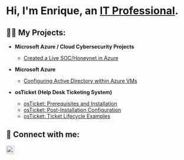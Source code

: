 <h1>Hi, I'm Enrique, an <a href="https://www.linkedin.com/in/enriquedwilliams/">IT Professional</a>.</h1>

<h2>👨‍💻 My Projects:</h2>

- <b>Microsoft Azure / Cloud Cybersecurity Projects</b>
  - [Created a Live SOC/Honeynet in Azure](https://github.com/riquewill1977/Azure-SOC-Honeynet)
 
- <b>Microsoft Azure</b>
  - [Configuring Active Directory within Azure VMs](https://github.com/riquewill1977/configure-ad)
 
- <b>osTicket (Help Desk Ticketing System)</b>
  - [osTicket: Prerequisites and Installation](https://github.com/riquewill1977/osticket-prereqs)
  - [osTicket: Post-Installation Configuration](https://github.com/riquewill1977/osticket-post-install)
  - [osTicket: Ticket Lifecycle Examples](https://github.com/riquewill1977/osticket-lifecycle)


    



<h2> 🤳 Connect with me:</h2>

[<img align="left" alt="EnriqueWilliams | LinkedIn" width="22px" src="https://cdn.jsdelivr.net/npm/simple-icons@v3/icons/linkedin.svg" />][linkedin]

[linkedin]: https://www.linkedin.com/in/enriquedwilliams/

